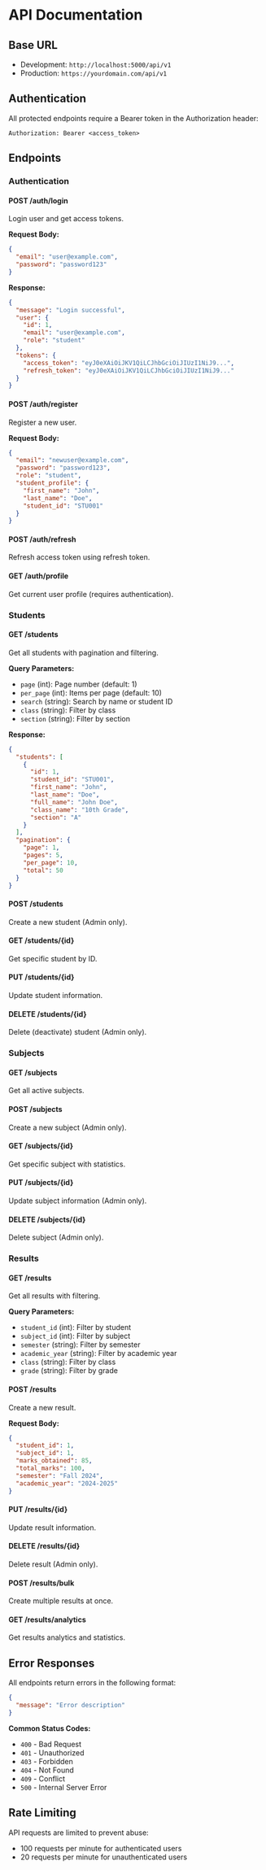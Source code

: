 # API Documentation

## Base URL

- Development: `http://localhost:5000/api/v1`
- Production: `https://yourdomain.com/api/v1`

## Authentication

All protected endpoints require a Bearer token in the Authorization header:

```
Authorization: Bearer <access_token>
```

## Endpoints

### Authentication

#### POST /auth/login
Login user and get access tokens.

**Request Body:**
```json
{
  "email": "user@example.com",
  "password": "password123"
}
```

**Response:**
```json
{
  "message": "Login successful",
  "user": {
    "id": 1,
    "email": "user@example.com",
    "role": "student"
  },
  "tokens": {
    "access_token": "eyJ0eXAiOiJKV1QiLCJhbGciOiJIUzI1NiJ9...",
    "refresh_token": "eyJ0eXAiOiJKV1QiLCJhbGciOiJIUzI1NiJ9..."
  }
}
```

#### POST /auth/register
Register a new user.

**Request Body:**
```json
{
  "email": "newuser@example.com",
  "password": "password123",
  "role": "student",
  "student_profile": {
    "first_name": "John",
    "last_name": "Doe",
    "student_id": "STU001"
  }
}
```

#### POST /auth/refresh
Refresh access token using refresh token.

#### GET /auth/profile
Get current user profile (requires authentication).

### Students

#### GET /students
Get all students with pagination and filtering.

**Query Parameters:**
- `page` (int): Page number (default: 1)
- `per_page` (int): Items per page (default: 10)
- `search` (string): Search by name or student ID
- `class` (string): Filter by class
- `section` (string): Filter by section

**Response:**
```json
{
  "students": [
    {
      "id": 1,
      "student_id": "STU001",
      "first_name": "John",
      "last_name": "Doe",
      "full_name": "John Doe",
      "class_name": "10th Grade",
      "section": "A"
    }
  ],
  "pagination": {
    "page": 1,
    "pages": 5,
    "per_page": 10,
    "total": 50
  }
}
```

#### POST /students
Create a new student (Admin only).

#### GET /students/{id}
Get specific student by ID.

#### PUT /students/{id}
Update student information.

#### DELETE /students/{id}
Delete (deactivate) student (Admin only).

### Subjects

#### GET /subjects
Get all active subjects.

#### POST /subjects
Create a new subject (Admin only).

#### GET /subjects/{id}
Get specific subject with statistics.

#### PUT /subjects/{id}
Update subject information (Admin only).

#### DELETE /subjects/{id}
Delete subject (Admin only).

### Results

#### GET /results
Get all results with filtering.

**Query Parameters:**
- `student_id` (int): Filter by student
- `subject_id` (int): Filter by subject
- `semester` (string): Filter by semester
- `academic_year` (string): Filter by academic year
- `class` (string): Filter by class
- `grade` (string): Filter by grade

#### POST /results
Create a new result.

**Request Body:**
```json
{
  "student_id": 1,
  "subject_id": 1,
  "marks_obtained": 85,
  "total_marks": 100,
  "semester": "Fall 2024",
  "academic_year": "2024-2025"
}
```

#### PUT /results/{id}
Update result information.

#### DELETE /results/{id}
Delete result (Admin only).

#### POST /results/bulk
Create multiple results at once.

#### GET /results/analytics
Get results analytics and statistics.

## Error Responses

All endpoints return errors in the following format:

```json
{
  "message": "Error description"
}
```

**Common Status Codes:**
- `400` - Bad Request
- `401` - Unauthorized
- `403` - Forbidden
- `404` - Not Found
- `409` - Conflict
- `500` - Internal Server Error

## Rate Limiting

API requests are limited to prevent abuse:
- 100 requests per minute for authenticated users
- 20 requests per minute for unauthenticated users
